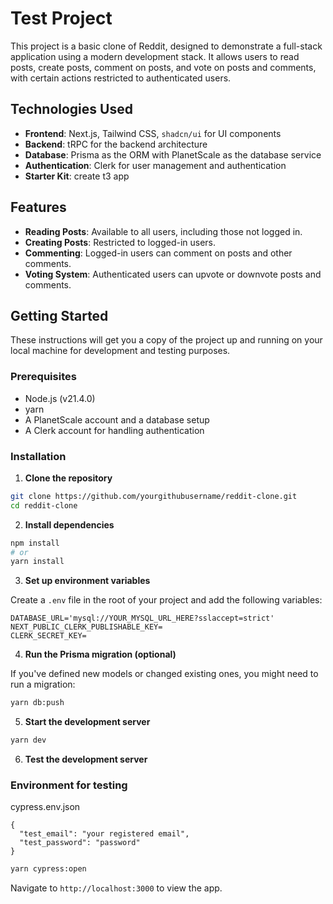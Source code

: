 # Test Project

This project is a basic clone of Reddit, designed to demonstrate a full-stack application using a modern development stack. It allows users to read posts, create posts, comment on posts, and vote on posts and comments, with certain actions restricted to authenticated users.

## Technologies Used

- **Frontend**: Next.js, Tailwind CSS, `shadcn/ui` for UI components
- **Backend**: tRPC for the backend architecture
- **Database**: Prisma as the ORM with PlanetScale as the database service
- **Authentication**: Clerk for user management and authentication
- **Starter Kit**: create t3 app

## Features

- **Reading Posts**: Available to all users, including those not logged in.
- **Creating Posts**: Restricted to logged-in users.
- **Commenting**: Logged-in users can comment on posts and other comments.
- **Voting System**: Authenticated users can upvote or downvote posts and comments.

## Getting Started

These instructions will get you a copy of the project up and running on your local machine for development and testing purposes.

### Prerequisites

- Node.js (v21.4.0)
- yarn
- A PlanetScale account and a database setup
- A Clerk account for handling authentication

### Installation

1. **Clone the repository**

```bash
git clone https://github.com/yourgithubusername/reddit-clone.git
cd reddit-clone
```

2. **Install dependencies**

```bash
npm install
# or
yarn install
```

3. **Set up environment variables**

Create a `.env` file in the root of your project and add the following variables:

```env
DATABASE_URL='mysql://YOUR_MYSQL_URL_HERE?sslaccept=strict'
NEXT_PUBLIC_CLERK_PUBLISHABLE_KEY=
CLERK_SECRET_KEY=
```

4. **Run the Prisma migration (optional)**

If you've defined new models or changed existing ones, you might need to run a migration:

```bash
yarn db:push
```

5. **Start the development server**

```bash
yarn dev
```

6. **Test the development server**

### Environment for testing

cypress.env.json
```env
{
  "test_email": "your registered email",
  "test_password": "password"
}
```

```bash
yarn cypress:open
```


Navigate to `http://localhost:3000` to view the app.

